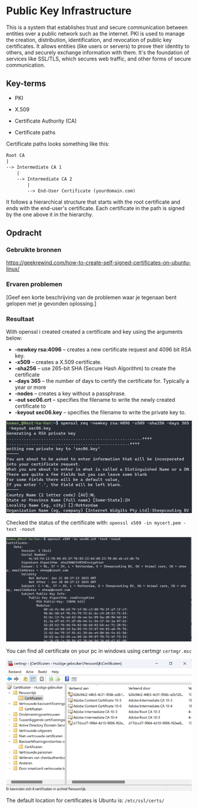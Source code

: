# Public Key Infrastructure
This is a system that establishes trust and secure communication between entities over a public network such as the internet. PKI is used to manage the creation, distribution, identification, and revocation of public key certificates. It allows entities (like users or servers) to prove their identity to others, and securely exchange information with them. It's the foundation of services like SSL/TLS, which secures web traffic, and other forms of secure communication.
## Key-terms
- PKI
- X.509
- Certificate Authority (CA)

- Certificate paths

Certificate paths looks something like this:
```
Root CA
| 
--> Intermediate CA 1
    |
    --> Intermediate CA 2
        |
        --> End-User Certificate (yourdomain.com)
```
It follows a hierarchical structure that starts with the root certificate and ends with the end-user's certificate. Each certificate in the path is signed by the one above it in the hierarchy.


## Opdracht
### Gebruikte bronnen
https://geekrewind.com/how-to-create-self-signed-certificates-on-ubuntu-linux/

### Ervaren problemen
[Geef een korte beschrijving van de problemen waar je tegenaan bent gelopen met je gevonden oplossing.]

### Resultaat
With openssl i created created a certificate and key using the arguments below:


- **-newkey rsa:4096** – creates a new certificate request and 4096 bit RSA key.
- **-x509** – creates a X.509 certificate.
- **-sha256** – use 265-bit SHA (Secure Hash Algorithm) to create the certificate
- **-days 365** – the number of days to certify the certificate for. Typically a year or more
- **-nodes** – creates a key without a passphrase.
- **-out sec06.crt** – specifies the filename to write the newly created certificate to
- **-keyout sec06.key** – specifies the filename to write the private key to.

![Image](https://github.com/techgrounds/techgrounds-kaman/blob/main/00_includes/SEC-06_screen01.png)

Checked the status of the certificate with:
`openssl x509 -in mycert.pem -text -noout
`

![Image](https://github.com/techgrounds/techgrounds-kaman/blob/main/00_includes/SEC-06_screen02.png)



You can find all certificate on your pc in windows using certmgr `certmgr.msc`

![Image](https://github.com/techgrounds/techgrounds-kaman/blob/main/00_includes/SEC-06_screen03.png)

The default location for certificates is Ubuntu is:
`/etc/ssl/certs/`
